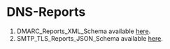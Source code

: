 # DNS-Reports

1. DMARC_Reports_XML_Schema available [here](https://arckone.app/DNS-Reports/DMARC_Reports_XML_Schema.xsd).
2. SMTP_TLS_Reports_JSON_Schema available [here](https://arckone.app/DNS-Reports/SMTP_TLS_Reports_JSON_Schema.json).
